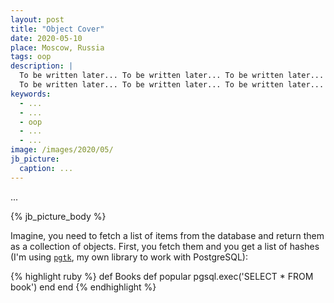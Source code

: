 ```yaml
---
layout: post
title: "Object Cover"
date: 2020-05-10
place: Moscow, Russia
tags: oop
description: |
  To be written later... To be written later... To be written later...
  To be written later... To be written later... To be written later...
keywords:
  - ...
  - ...
  - oop
  - ...
  - ...
image: /images/2020/05/
jb_picture:
  caption: ...
---
```


...

<!--more-->

{% jb_picture_body %}

Imagine, you need to fetch a list of items from the database
and return them as a collection of objects. First, you fetch
them and you get a list of hashes
(I'm using [`pgtk`](https://github.com/yegor256/pgtk), my own
library to work with PostgreSQL):

{% highlight ruby %}
def Books
  def popular
    pgsql.exec('SELECT * FROM book')
  end
end
{% endhighlight %}


